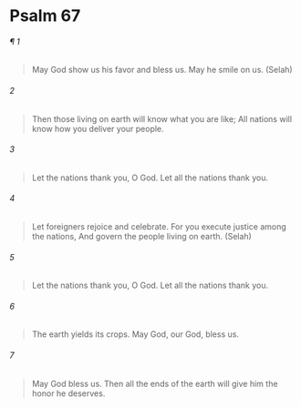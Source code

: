 # Psalm 67
###### ¶ 1
> May God show us his favor and bless us.
> May he smile on us. (Selah)
###### 2
> Then those living on earth will know what you are like;
> All nations will know how you deliver your people.
###### 3
> Let the nations thank you, O God.
> Let all the nations thank you.
###### 4
> Let foreigners rejoice and celebrate.
> For you execute justice among the nations,
> And govern the people living on earth. (Selah)
###### 5
> Let the nations thank you, O God.
> Let all the nations thank you.
###### 6
> The earth yields its crops.
> May God, our God, bless us.
###### 7
> May God bless us.
> Then all the ends of the earth will give him the honor he deserves.
